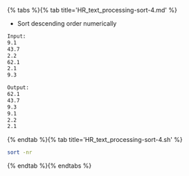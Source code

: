 {% tabs %}{% tab title='HR_text_processing-sort-4.md' %}

* Sort descending order numerically

```txt
Input:
9.1
43.7
2.2
62.1
2.1
9.3

Output:
62.1
43.7
9.3
9.1
2.2
2.1
```

{% endtab %}{% tab title='HR_text_processing-sort-4.sh' %}

```sh
sort -nr
```

{% endtab %}{% endtabs %}

